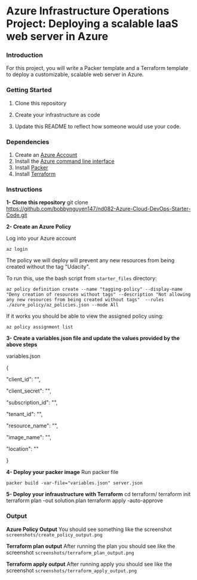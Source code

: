 # Azure Infrastructure Operations Project: Deploying a scalable IaaS web server in Azure

### Introduction
For this project, you will write a Packer template and a Terraform template to deploy a customizable, scalable web server in Azure.

### Getting Started
1. Clone this repository

2. Create your infrastructure as code

3. Update this README to reflect how someone would use your code.

### Dependencies
1. Create an [Azure Account](https://portal.azure.com) 
2. Install the [Azure command line interface](https://docs.microsoft.com/en-us/cli/azure/install-azure-cli?view=azure-cli-latest)
3. Install [Packer](https://www.packer.io/downloads)
4. Install [Terraform](https://www.terraform.io/downloads.html)

### Instructions

**1- Clone this repository**
git clone https://github.com/bobbynguyen147/nd082-Azure-Cloud-DevOps-Starter-Code.git

**2- Create an Azure Policy**

Log into your Azure account

    az login 

The policy we will deploy will prevent any new resources from being created without the tag "Udacity".

To run this, use the bash script from `starter_files` directory:

    az policy definition create --name "tagging-policy" --display-name "Deny creation of resources without tags" --description "Not allowing any new resources from being created without tags"  --rules ./azure_policy/az_policies.json --mode All

If it works you should be able to view the assigned policy using:

    az policy assignment list

**3- Create a variables.json file and update the values provided by the above steps**

variables.json

{

"client_id": "",

"client_secret": "",

"subscription_id": "",

"tenant_id": "",

"resource_name": "",

"image_name": "",

"location": ""

}

**4- Deploy your packer image**
Run packer file

    packer build -var-file="variables.json" server.json

**5- Deploy your infraustructure with Terraform**
cd terraform/
terraform init
terraform plan -out solution.plan
terraform apply -auto-approve


### Output
**Azure Policy Output**
You should see something like the screenshot `screenshots/create_policy_output.png`

**Terraform plan output**
After running the plan you should see like the screenshot `screenshots/terraform_plan_output.png`

**Terraform apply output**
After running apply you should see like the screenshot `screenshots/terraform_apply_output.png`

